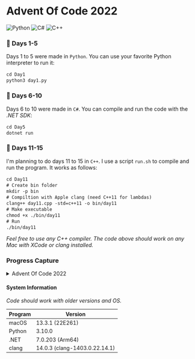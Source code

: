 # Advent Of Code 2022

![Python](https://img.shields.io/badge/python-3670A0?style=for-the-badge&logo=python&logoColor=ffdd54)
![C#](https://img.shields.io/badge/c%23-%23239120.svg?style=for-the-badge&logo=c-sharp&logoColor=white)
![C++](https://img.shields.io/badge/c++-%2300599C.svg?style=for-the-badge&logo=c%2B%2B&logoColor=white)

### 🌟 Days 1-5
Days 1 to 5 were made in `Python`. You can use your favorite Python interpreter to run it:
```shell
cd Day1
python3 day1.py
```

### 🌟 Days 6-10
Days 6 to 10 were made in `C#`. You can compile and run the code with the _.NET SDK_:
```shell
cd Day5
dotnet run
```

### 🌟 Days 11-15
I'm planning to do days 11 to 15 in `C++`. I use a script `run.sh` to compile and run the program. It works as follows:
```shell
cd Day11
# Create bin folder
mkdir -p bin
# Compiltion with Apple clang (need C++11 for lambdas)
clang++ day11.cpp -std=c++11 -o bin/day11
# Make executable
chmod +x ./bin/day11
# Run
./bin/day11
```
_Feel free to use any C++ compiler. The code above should work on any Mac with XCode or clang installed._

### Progress Capture

<details>
  <summary>Advent Of Code 2022</summary>
  
  <img src="capture.png" alt="Capture" width="600">
  
</details>

#### System Information

_Code should work with older versions and OS._

| Program | Version |
| ---------------- | --- |
| macOS | 13.3.1 (22E261) |
| Python | 3.10.0 |
| .NET | 7.0.203 (Arm64) |
| clang | 14.0.3 (clang-1403.0.22.14.1) |
